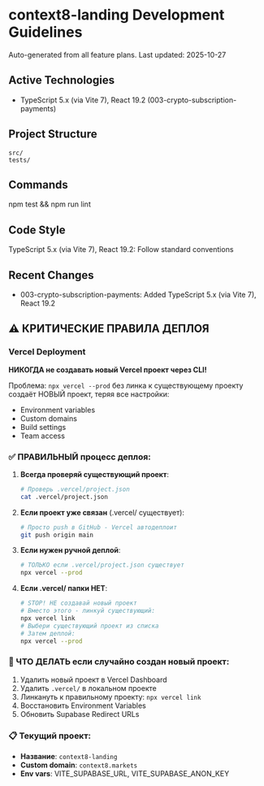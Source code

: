 # context8-landing Development Guidelines

Auto-generated from all feature plans. Last updated: 2025-10-27

## Active Technologies

- TypeScript 5.x (via Vite 7), React 19.2 (003-crypto-subscription-payments)

## Project Structure

```text
src/
tests/
```

## Commands

npm test && npm run lint

## Code Style

TypeScript 5.x (via Vite 7), React 19.2: Follow standard conventions

## Recent Changes

- 003-crypto-subscription-payments: Added TypeScript 5.x (via Vite 7), React 19.2

<!-- MANUAL ADDITIONS START -->

## ⚠️ КРИТИЧЕСКИЕ ПРАВИЛА ДЕПЛОЯ

### Vercel Deployment
**НИКОГДА не создавать новый Vercel проект через CLI!**

Проблема: `npx vercel --prod` без линка к существующему проекту создаёт НОВЫЙ проект, теряя все настройки:
- Environment variables
- Custom domains
- Build settings
- Team access

### ✅ ПРАВИЛЬНЫЙ процесс деплоя:

1. **Всегда проверяй существующий проект**:
   ```bash
   # Проверь .vercel/project.json
   cat .vercel/project.json
   ```

2. **Если проект уже связан** (.vercel/ существует):
   ```bash
   # Просто push в GitHub - Vercel автодеплоит
   git push origin main
   ```

3. **Если нужен ручной деплой**:
   ```bash
   # ТОЛЬКО если .vercel/project.json существует
   npx vercel --prod
   ```

4. **Если .vercel/ папки НЕТ**:
   ```bash
   # STOP! НЕ создавай новый проект
   # Вместо этого - линкуй существующий:
   npx vercel link
   # Выбери существующий проект из списка
   # Затем деплой:
   npx vercel --prod
   ```

### 🔴 ЧТО ДЕЛАТЬ если случайно создан новый проект:

1. Удалить новый проект в Vercel Dashboard
2. Удалить `.vercel/` в локальном проекте
3. Линкануть к правильному проекту: `npx vercel link`
4. Восстановить Environment Variables
5. Обновить Supabase Redirect URLs

### 📋 Текущий проект:
- **Название**: `context8-landing`
- **Custom domain**: `context8.markets`
- **Env vars**: VITE_SUPABASE_URL, VITE_SUPABASE_ANON_KEY

<!-- MANUAL ADDITIONS END -->
